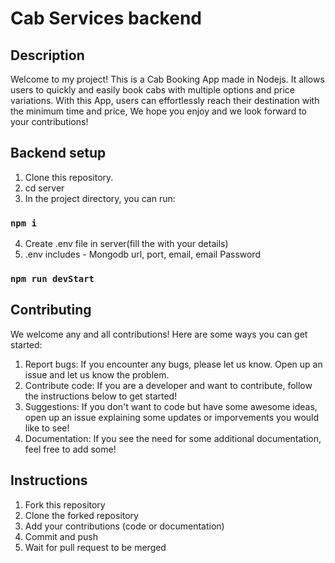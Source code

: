 # Cab Services backend

## Description
Welcome to my project! This is a Cab Booking App made in Nodejs. It allows users to quickly and easily book cabs with multiple options and price variations. With this App, users can effortlessly reach their destination with the minimum time and price, We hope you enjoy and we look forward to your contributions!

## Backend setup
1. Clone this repository.
2. cd server
3. In the project directory, you can run:
### `npm i`
4. Create .env file in server(fill the with your details)
5. .env includes - Mongodb url, port, email, email Password
### `npm run devStart`

## Contributing
We welcome any and all contributions! Here are some ways you can get started:
1. Report bugs: If you encounter any bugs, please let us know. Open up an issue and let us know the problem.
2. Contribute code: If you are a developer and want to contribute, follow the instructions below to get started!
3. Suggestions: If you don't want to code but have some awesome ideas, open up an issue explaining some updates or imporvements you would like to see!
4. Documentation: If you see the need for some additional documentation, feel free to add some!

## Instructions
1. Fork this repository
2. Clone the forked repository
3. Add your contributions (code or documentation)
4. Commit and push
5. Wait for pull request to be merged